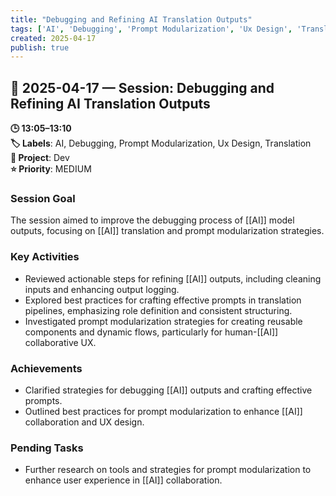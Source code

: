 ```yaml
---
title: "Debugging and Refining AI Translation Outputs"
tags: ['AI', 'Debugging', 'Prompt Modularization', 'Ux Design', 'Translation']
created: 2025-04-17
publish: true
---
```


## 📅 2025-04-17 — Session: Debugging and Refining AI Translation Outputs

**🕒 13:05–13:10**  
**🏷️ Labels**: AI, Debugging, Prompt Modularization, Ux Design, Translation  
**📂 Project**: Dev  
**⭐ Priority**: MEDIUM  


### Session Goal
The session aimed to improve the debugging process of [[AI]] model outputs, focusing on [[AI]] translation and prompt modularization strategies.

### Key Activities
- Reviewed actionable steps for refining [[AI]] outputs, including cleaning inputs and enhancing output logging.
- Explored best practices for crafting effective prompts in translation pipelines, emphasizing role definition and consistent structuring.
- Investigated prompt modularization strategies for creating reusable components and dynamic flows, particularly for human-[[AI]] collaborative UX.

### Achievements
- Clarified strategies for debugging [[AI]] outputs and crafting effective prompts.
- Outlined best practices for prompt modularization to enhance [[AI]] collaboration and UX design.

### Pending Tasks
- Further research on tools and strategies for prompt modularization to enhance user experience in [[AI]] collaboration.

